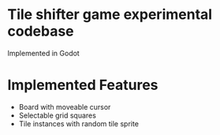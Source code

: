 # Tile shifter game experimental codebase
Implemented in Godot

# Implemented Features
- Board with moveable cursor
- Selectable grid squares
- Tile instances with random tile sprite
